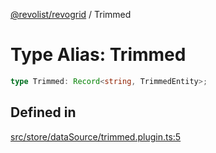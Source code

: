 [@revolist/revogrid](README.md) / Trimmed

# Type Alias: Trimmed

```ts
type Trimmed: Record<string, TrimmedEntity>;
```

## Defined in

[src/store/dataSource/trimmed.plugin.ts:5](https://github.com/revolist/revogrid/blob/e9570f9d5c0f862a9433b930661de46c89a93bd7/src/store/dataSource/trimmed.plugin.ts#L5)
